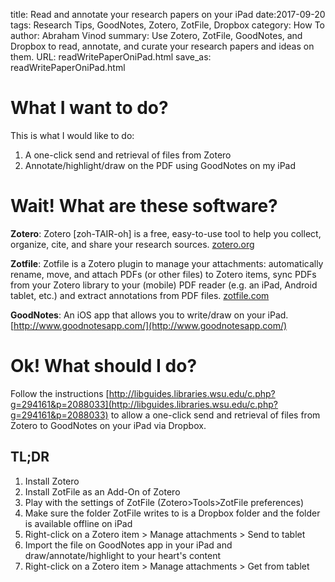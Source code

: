 title: Read and annotate your research papers on your iPad
date:2017-09-20
tags: Research Tips, GoodNotes, Zotero, ZotFile, Dropbox
category: How To
author: Abraham Vinod
summary: Use Zotero, ZotFile, GoodNotes, and Dropbox to read, annotate, and curate your research papers and ideas on them.
URL: readWritePaperOniPad.html
save_as: readWritePaperOniPad.html

# What I want to do? #

This is what I would like to do:

1. A one-click send and retrieval of files from Zotero
1. Annotate/highlight/draw on the PDF using GoodNotes on my iPad

# Wait! What are these software? #

**Zotero**: Zotero [zoh-TAIR-oh] is a free, easy-to-use tool to help you collect,
organize, cite, and share your research sources.
[zotero.org](zotero.org) 

**Zotfile**: Zotfile is a Zotero plugin to manage your attachments: automatically
rename, move, and attach PDFs (or other files) to Zotero items, sync PDFs
from your Zotero library to your (mobile) PDF reader (e.g. an iPad, Android
tablet, etc.) and extract annotations from PDF files. [zotfile.com](zotfile.com)

**GoodNotes**: An iOS app that allows you to write/draw on your iPad. [http://www.goodnotesapp.com/](http://www.goodnotesapp.com/)

# Ok! What should I do? #

Follow the instructions
[http://libguides.libraries.wsu.edu/c.php?g=294161&p=2088033](http://libguides.libraries.wsu.edu/c.php?g=294161&p=2088033)
to allow a one-click send and retrieval of files from Zotero to GoodNotes on
your iPad via Dropbox. 


## TL;DR ##

1. Install Zotero
1. Install ZotFile as an Add-On of Zotero
1. Play with the settings of ZotFile (Zotero>Tools>ZotFile preferences) 
1. Make sure the folder ZotFile writes to is a Dropbox folder and the folder is available offline on
iPad
1. Right-click on a Zotero item > Manage attachments > Send to tablet
1. Import the file on GoodNotes app in your iPad and draw/annotate/highlight to
your heart's content
1. Right-click on a Zotero item > Manage attachments > Get from tablet

<!--
1.  Download Dropbox to your computer (it will set itself up as a network drive). If you use another form of cloud storage, i.e. OneDrive, Google Drive, SugarSync, or Box, there should be something similar (a drive or folder) that allows you to sync files between your computer and the service.

2.  Make sure your cloud storage account is connected to your tablet's PDF app (PDF Expert, iAnnotate, etc.).

3.  Create a folder in Dropbox/etc on your computer to store PDFs you want to sync to your tablet so that you can read and/or annotate them there via your PDF app and then return them to your computer's Zotero library. This how-to will use Dropbox and PDF Expert on an iPad as examples from now on, but the experience should be similar for alternative apps. My sync folder is called Zotfile-filesForZotero - I'm actually using the same Dropbox folder for syncing PDFs to PDF Expert that I use to store PDF files that are linked to their Zotero record via Dropbox rather than stored on Zotero's online storage, but that is not required.

Note: this is actually a lie as I don't really do that other than for testing purposes - I pay $20/year for Zotero storage for my PDFs which is very convenient and helps to support Zotero. I really recommend you use their storage rather than using a cloud service to store linked PDF files.

4.  Download and configure ZotFile (you can set up your preferences either from Zotero Preferences' Action drop-down menu or from your browser add-ons/extensions). Select the Tablet Settings tab and locate and select your syncing folder in the Base Folder browse box. Note the other cool things that Zotfile can do! 

Note: I highly recommend selecting the Additional Options that add a suffix to annotated files and extract annotations automatically (you can also extract annotations manually regardless of what PDF annotating service you use, i.e. Adobe Acrobat Reader on your laptop).

5.  Now that you have set up the connection between (in this case) your Zotero library, Dropbox, and PDF Expert on your iPad, you are ready to start syncing, reading, and annotating! In your Zotero library, go to the item record you are interested in, and right-click on the article title (or the PDF attachment title). From Manage Attachments, choose Send to Tablet. It may take a minute or so to upload to Dropbox and PDF Expert if your connection speed is low.

6.  Open PDF Expert and go to the Documents folder. Navigate to your Dropbox syncing folder and locate your Zotero folder, in this case Zotfile-filesForZotero. You will see your PDF in the folder, and you can open it and annotate it in-app. Keep in mind that ZotFile will extract highlighted text (in quotation marks, with (author year:page(s)) added), as well as underlining (in quotations, underlined, with (author year:page(s)) added); it will also capture pop-up notes with your comments (your text plus page(s)). Any other annotations you make (sound, strikeout, typing, etc.) will not be extracted, although they will remain on the _annotated.pdf copy of the article (and as noted below, you can opt to print out your document clean, without markups).

Note:  Different PDF reading/annotating apps may provide different functionality; for example, a PDF annotated with Adobe Acrobat Reader will also let ZotFile extract Add Note to Text, which will include both highlighted text with (author date:page) and your connected comment note in italics with the page number).                           

7.  Once you have completed your reading/annotation, close the PDF in your PDF reading app.  It may take a minute for the annotated file to sync, especially if you do not have a very fast Internet connection.

8.  From the record in your Zotero library, right-click on the title (record or PDF) and select Manage Attachments -> Get from Tablet to sync your annotated PDF to your Zotero library.  Your original PDF will still be there, along with a new PDF that includes your annotations - its title will have _annotated at the end before the .pdf extension. A new dated Note will show up that includes all the annotations that ZotFile was able to extract, with author, year, and page number(s) included (your note annotations will have page numbers).

9.  Once the PDF has been downloaded back to its record in your laptop's Zotero Library, it will be automatically deleted from PDF Expert and your Dropbox storage (it may take a minute).

10.  If you want to continue annotating a document that you have previously annotated, just repeat from Step 5, however instead of right-clicking on the Record name and Manage Annotations -> Send to Tablet  to send it to Dropbox/PDF Expert, you will want to right-click on the annotated version of the PDF. When you download the re-annotated PDF to its Zotero record, it will not replace the previously annotated files: you will now have a second annotated PDF that includes all annotations (this version's title will end with _annotated_annotated.pdf), as well as a second updated Note that includes all extracted annotations that ZotFile was able to extract. 

Note: You will probably want to send the earlier annotated PDF and Note to the Trash to eliminate potential version control issues down the road. You may also want to delete the original PDF to save space; you can always print it out clean without your annotations/markups if you need to, or delete your annotations in your PDF app after the fact (you can also delete annotations made via the PDF Expert app using Adobe Acrobat Reader on your laptop).
--->
